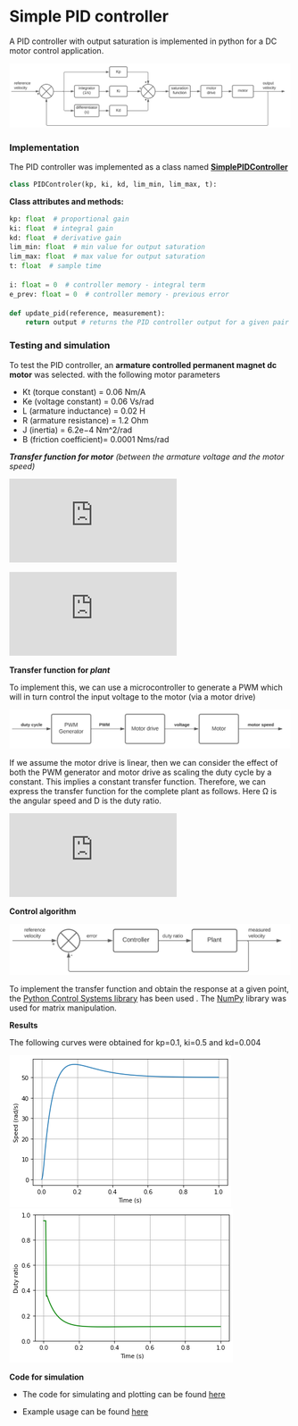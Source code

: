 # Simple PID controller



A PID controller with output saturation is implemented in python for a DC motor control application.

![Block Diagram](/images/block_diagram.svg)



### Implementation

The PID controller was implemented as a class named [**SimplePIDController**](controller.py)

```python
class PIDControler(kp, ki, kd, lim_min, lim_max, t):
```

**Class attributes and methods:**

```python
kp: float  # proportional gain
ki: float  # integral gain
kd: float  # derivative gain
lim_min: float  # min value for output saturation
lim_max: float  # max value for output saturation    
t: float  # sample time
    
i: float = 0  # controller memory - integral term
e_prev: float = 0  # controller memory - previous error
    
def update_pid(reference, measurement):
    return output # returns the PID controller output for a given pair of reference and measurement values
```



### Testing and simulation

To test the PID controller, an **armature controlled permanent magnet dc motor** was selected. with the following motor parameters

* Kt (torque constant) = 0.06 Nm/A
* Ke (voltage constant) = 0.06 Vs/rad
* L (armature inductance) = 0.02 H
* R (armature resistance) = 1.2 Ohm
* J (inertia) = 6.2e−4 Nm^2/rad
* B (friction coefficient)= 0.0001 Nms/rad



***Transfer function for motor*** *(between the armature voltage and the motor speed)*



![equation](http://www.sciweavers.org/tex2img.php?eq=%5Cfrac%7B%5COmega%28s%29%7D%7BE%28s%29%7D%20%3D%5Cfrac%7BK_t%7D%7BRJs%5E2%2B%28RJ%2BBL%29s%2B%28K_tK_e%2BRB%29%7D&bc=White&fc=Black&im=jpg&fs=12&ff=arev&edit=0)



![equation](http://www.sciweavers.org/tex2img.php?eq=%5Cfrac%7B%5COmega%28s%29%7D%7BE%28s%29%7D%20%3D%5Cfrac%7B0.06%7D%7B1.24%5Ctimes%2010%5E%7B-4%7D%20s%5E2%20%2B%200.000746%20s%2B0.00372%7D&bc=White&fc=Black&im=jpg&fs=12&ff=arev&edit=0)



**Transfer function for _plant_**

To implement this, we can use a microcontroller to generate a PWM which will in turn control the input voltage to the motor (via a motor drive)

<img src="images/plant.svg" />

If we assume the motor drive   is linear, then we can consider the effect of both the PWM generator and motor drive as scaling the duty cycle by a constant. This implies a constant transfer function. Therefore, we can express the transfer function for the complete plant as follows. Here Ω is the angular speed and D is the duty ratio.



![equation](http://www.sciweavers.org/tex2img.php?eq=%5Cfrac%7B%5COmega%28s%29%7D%7BD%28s%29%7D%20%3D%5Cfrac%7B24%5Ctimes0.06%7D%7B1.24%5Ctimes%2010%5E%7B-4%7D%20s%5E2%20%2B%200.000746%20s%2B0.00372%7D&bc=White&fc=Black&im=jpg&fs=12&ff=arev&edit=0)



**Control algorithm**

<img src="images/system.svg" />

To implement the transfer function and obtain the response at a given point, the [Python Control Systems library](https://pypi.org/project/control) has been used . The [NumPy](https://numpy.org/) library was used for matrix manipulation.



**Results**

The following curves were obtained for kp=0.1, ki=0.5 and kd=0.004

![results](images/output_plant.png)![results](images/output_controller.png)

**Code for simulation**

* The code for simulating and plotting can be found [here](simulation.py) 

* Example usage can be found [here](simulation.ipynb)
